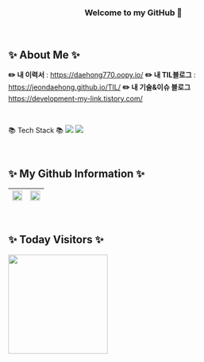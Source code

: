 <div align="center">
  
### Welcome to my GitHub 🚀

</div>

<br>

## ✨ About Me ✨
**✏️ 내 이력서** : https://daehong770.oopy.io/
**✏️ 내 TIL블로그** : https://jeondaehong.github.io/TIL/
**✏️ 내 기술&이슈 블로그** https://development-my-link.tistory.com/

<br>

📚 Tech Stack 📚
  <img src="https://img.shields.io/badge/Java-007396?style=flat&logo=OpenJDK&logoColor=white"/>
  <img src="https://img.shields.io/badge/Spring-6DB33F?style=flat&logo=Spring&logoColor=white"/>

<br>

## ✨ My Github Information ✨
| <img src="https://github-readme-stats.vercel.app/api/top-langs/?username=Jeondaehong&layout=compact" width="100%"> | <img src="https://github-readme-stats.vercel.app/api?username=Jeondaehong&show_icons=true" width="100%"> |
|---|---|

<br>

## ✨ Today Visitors ✨
<a href="https://hits.seeyoufarm.com">
  <img src="https://hits.seeyoufarm.com/api/count/incr/badge.svg?url=https%3A%2F%2Fgithub.com%2FJeonDaehong%2FJeonDaehong%2Fhit-counter&count_bg=%238ADEF9&title_bg=%23555555&icon=&icon_color=%23E7E7E7&title=hits&edge_flat=false" width="200">
</a>



